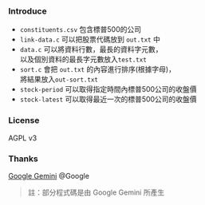 ### Introduce
- `constituents.csv` 包含標普500的公司  
- `link-data.c` 可以把股票代碼放到 `out.txt` 中  
- `data.c` 可以將資料行數，最長的資料字元數，  
以及個別資料的最長字元數放入`test.txt`   
- `sort.c` 會把 `out.txt` 的內容進行排序(根據字母)，  
將結果放入`out-sort.txt`
- `stock-period` 可以取得指定時間內標普500公司的收盤價  
- `stock-latest` 可以取得最近一次的標普500公司的收盤價

### License
AGPL v3

### Thanks
[Google Gemini](http://gemini.google.com/) @Google
> 註：部分程式碼是由 Google Gemini 所產生
